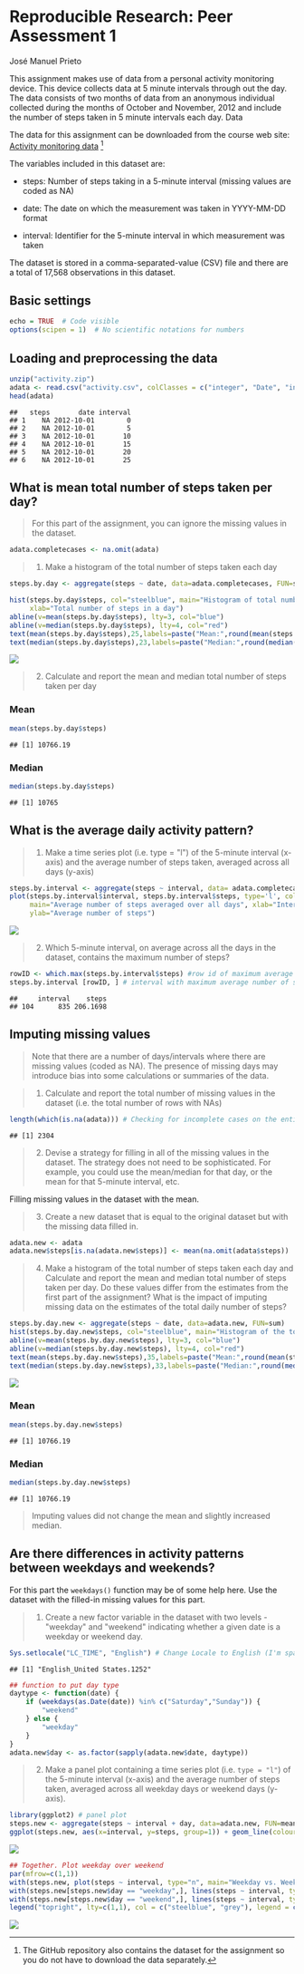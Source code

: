 # Reproducible Research: Peer Assessment 1
José Manuel Prieto  

This assignment makes use of data from a personal activity monitoring device. This device collects data at 5 minute intervals through out the day. The data consists of two months of data from an anonymous individual collected during the months of October and November, 2012 and include the number of steps taken in 5 minute intervals each day.
Data

The data for this assignment can be downloaded from the course web site: [Activity monitoring data](https://d396qusza40orc.cloudfront.net/repdata%2Fdata%2Factivity.zip) [^1]

The variables included in this dataset are:

- steps: Number of steps taking in a 5-minute interval (missing values are coded as NA)

- date: The date on which the measurement was taken in YYYY-MM-DD format

- interval: Identifier for the 5-minute interval in which measurement was taken

The dataset is stored in a comma-separated-value (CSV) file and there are a total of 17,568 observations in this dataset.

## Basic settings


```r
echo = TRUE  # Code visible
options(scipen = 1)  # No scientific notations for numbers
```

## Loading and preprocessing the data


```r
unzip("activity.zip")
adata <- read.csv("activity.csv", colClasses = c("integer", "Date", "integer"))
head(adata)
```

```
##   steps       date interval
## 1    NA 2012-10-01        0
## 2    NA 2012-10-01        5
## 3    NA 2012-10-01       10
## 4    NA 2012-10-01       15
## 5    NA 2012-10-01       20
## 6    NA 2012-10-01       25
```

## What is mean total number of steps taken per day?

> For this part of the assignment, you can ignore the missing values in the dataset.


```r
adata.completecases <- na.omit(adata)
```

> 1. Make a histogram of the total number of steps taken each day


```r
steps.by.day <- aggregate(steps ~ date, data=adata.completecases, FUN=sum)

hist(steps.by.day$steps, col="steelblue", main="Histogram of total number of steps per day", 
     xlab="Total number of steps in a day")
abline(v=mean(steps.by.day$steps), lty=3, col="blue")
abline(v=median(steps.by.day$steps), lty=4, col="red")
text(mean(steps.by.day$steps),25,labels=paste("Mean:",round(mean(steps.by.day$steps),2),sep=" "), pos=4, col="blue")      # label the mean  
text(median(steps.by.day$steps),23,labels=paste("Median:",round(median(steps.by.day$steps),2),sep=" "), pos=4, col="red") 
```

![](./PA1_template_files/figure-html/unnamed-chunk-4-1.png) 

> 2. Calculate and report the mean and median total number of steps taken per day

### Mean


```r
mean(steps.by.day$steps)
```

```
## [1] 10766.19
```

### Median


```r
median(steps.by.day$steps)
```

```
## [1] 10765
```

## What is the average daily activity pattern?

> 1. Make a time series plot (i.e. type = "l") of the 5-minute interval (x-axis) and the average number of steps taken, averaged across all days (y-axis)


```r
steps.by.interval <- aggregate(steps ~ interval, data= adata.completecases, FUN=mean)
plot(steps.by.interval$interval, steps.by.interval$steps, type='l', col="steelblue", 
     main="Average number of steps averaged over all days", xlab="Interval", 
     ylab="Average number of steps")
```

![](./PA1_template_files/figure-html/unnamed-chunk-7-1.png) 

> 2. Which 5-minute interval, on average across all the days in the dataset, contains the maximum number of steps?


```r
rowID <- which.max(steps.by.interval$steps) #row id of maximum average number of steps in an interval
steps.by.interval [rowID, ] # interval with maximum average number of steps in an interval
```

```
##     interval    steps
## 104      835 206.1698
```

## Imputing missing values

> Note that there are a number of days/intervals where there are missing values (coded as NA). The presence of missing days may introduce bias into some calculations or summaries of the data.

> 1. Calculate and report the total number of missing values in the dataset (i.e. the total number of rows with NAs)


```r
length(which(is.na(adata))) # Checking for incomplete cases on the entire set
```

```
## [1] 2304
```

> 2. Devise a strategy for filling in all of the missing values in the dataset. The strategy does not need to be sophisticated. For example, you could use the mean/median for that day, or the mean for that 5-minute interval, etc.

Filling missing values in the dataset with the mean.

> 3. Create a new dataset that is equal to the original dataset but with the missing data filled in.


```r
adata.new <- adata
adata.new$steps[is.na(adata.new$steps)] <- mean(na.omit(adata$steps))
```

> 4. Make a histogram of the total number of steps taken each day and Calculate and report the mean and median total number of steps taken per day. Do these values differ from the estimates from the first part of the assignment? What is the impact of imputing missing data on the estimates of the total daily number of steps?


```r
steps.by.day.new <- aggregate(steps ~ date, data=adata.new, FUN=sum)
hist(steps.by.day.new$steps, col="steelblue", main="Histogram of the total number of steps taken each day", xlab="Total number of steps in a day")
abline(v=mean(steps.by.day.new$steps), lty=3, col="blue")
abline(v=median(steps.by.day.new$steps), lty=4, col="red")
text(mean(steps.by.day.new$steps),35,labels=paste("Mean:",round(mean(steps.by.day.new$steps),2),sep=" "), pos=4, col="blue")    
text(median(steps.by.day.new$steps),33,labels=paste("Median:",round(median(steps.by.day.new$steps),2),sep=" "), pos=4, col="red")
```

![](./PA1_template_files/figure-html/unnamed-chunk-11-1.png) 

### Mean


```r
mean(steps.by.day.new$steps)
```

```
## [1] 10766.19
```

### Median


```r
median(steps.by.day.new$steps)
```

```
## [1] 10766.19
```

> Imputing values did not change the mean and slightly increased median.


## Are there differences in activity patterns between weekdays and weekends?

For this part the `weekdays()` function may be of some help here. Use the dataset with the filled-in missing values for this part.

> 1. Create a new factor variable in the dataset with two levels - "weekday" and "weekend" indicating whether a given date is a weekday or weekend day.


```r
Sys.setlocale("LC_TIME", "English") # Change Locale to English (I'm spanish)
```

```
## [1] "English_United States.1252"
```

```r
## function to put day type
daytype <- function(date) {
    if (weekdays(as.Date(date)) %in% c("Saturday","Sunday")) {
        "weekend"
    } else {
        "weekday"
    }
}
adata.new$day <- as.factor(sapply(adata.new$date, daytype))
```

> 2. Make a panel plot containing a time series plot (i.e. `type = "l"`) of the 5-minute interval (x-axis) and the average number of steps taken, averaged across all weekday days or weekend days (y-axis).


```r
library(ggplot2) # panel plot
steps.new <- aggregate(steps ~ interval + day, data=adata.new, FUN=mean)
ggplot(steps.new, aes(x=interval, y=steps, group=1)) + geom_line(colour = "steelblue") + facet_wrap(~ day, ncol=1)
```

![](./PA1_template_files/figure-html/unnamed-chunk-15-1.png) 

```r
## Together. Plot weekday over weekend
par(mfrow=c(1,1))  
with(steps.new, plot(steps ~ interval, type="n", main="Weekday vs. Weekend Average"))  
with(steps.new[steps.new$day == "weekday",], lines(steps ~ interval, type="l", col="steelblue"))  
with(steps.new[steps.new$day == "weekend",], lines(steps ~ interval, type="l", col="grey" ))  
legend("topright", lty=c(1,1), col = c("steelblue", "grey"), legend = c("weekday", "weekend"), seg.len=3)
```

![](./PA1_template_files/figure-html/unnamed-chunk-15-2.png) 

[^1]: The GitHub repository also contains the dataset for the assignment so you do not have to download the data separately.
